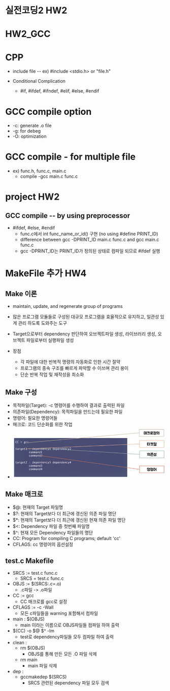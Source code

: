 # 실전코딩2 HW2

# HW2_GCC

# CPP
- include file
    -- ex) #include <stdio.h> or "file.h"

- Conditional Complication
    - #if, #ifdef, #ifndef, #elif, #else, #endif

# GCC compile option
- -c: generate .o file
- -g: for debeg
- -O: optimization

# GCC compile - for multiple file
- ex) func.h, func.c, main.c
    - compile -gcc main.c func.c


# project HW2

## GCC compile -- by using preprocessor
- #ifdef, #else, #endif
    - func.c에서 int func_name_or_id() 구현 (no using #define PRINT_ID)
    - difference between gcc -DPRINT_ID main.c func.c and gcc main.c func.c
    - gcc -DPRINT_ID는 PRINT_ID가 정의된 상태로 컴파일 되므로 #ifdef 실행

# MakeFile 추가 HW4

## Make 이론
- maintain, update, and regenerate group of programs
- 많은 프로그램 모듈들로 구성된 대규모 프로그램을 효율적으로 유지하고, 일관성 있게 관리 하도록 도와주는 도구
- Target으로부터 dependency 판단하여 오브젝트파일 생성, 라이브러리 생성, 오브젝트 파일로부터 실행파일 생성

- 장점
    - 각 파일에 대한 반복적 명령의 자동화로 인한 시간 절약
    - 프로그램의 종속 구조를 빠르게 파악할 수 이쓰며 관리 용이
    - 단순 반복 작업 및 재작성을 최소화

## Make 구성
- 목적파일(Target): -c 명령어를 수행하여 결과로 출력된 파일
- 의존파일(Dependency): 목적파일을 만드는데 필요한 파일
- 명령어: 필요한 명령어들
- 매크로: 코드 단순화를 위한 작업
- ![1](./image/1.PNG)

## Make 매크로
- $@: 현재의 Target 파일명
- $?: 현재의 Target보다 더 최근에 갱신된 의존 파일 명단
- $*: 현재의 Target보다 더 최근에 갱신된 현재 의존 파일 명단
- $<: Dependency 파일 중 첫번째 파일명
- $^: 현재 모든 Dependency 파일들의 명단
- CC: Program for compiling C programs; default 'cc'
- CFLAGS: cc 명령어의 옵션설정

## test.c Makefile
- SRCS := test.c func.c
    - SRCS = test.c func.c
- OBJS := $(SRCS:.c=.o)
    - .c파일 -> .o파일
- CC := gcc
    - CC 매크로를 gcc로 설정
- CFLAGS := -c -Wall
    - 모든 c파일들을 warning 포함해서 컴파일
- main : $(OBJS)
    - main 이라는 이름으로 OBJS파일들 컴파일 하여 출력
- $(CC) -o $@ $^ -lm
    - test로 dependency파일들 모두 컴파일 하여 출력
- clean :
	- rm $(OBJS)
        - OBJS를 통해 만든 모든 .O 파일 삭제
	- rm main
        - main 파일 삭제
- dep :
	- gccmakedep $(SRCS)
        - SRCS 관련된 dependency 파일 모두 검색
